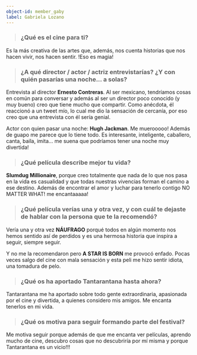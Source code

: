 ```yaml
---
object-id: member_gaby
label: Gabriela Lozano
---
```


> ### ¿Qué es el cine para ti?

Es la más creativa de las artes que, además, nos cuenta historias que nos hacen vivir, nos hacen sentir. !Eso es magia! 

> ### ¿A qué director / actor / actriz entrevistarías? ¿Y con quién pasarías una noche... a solas?

Entrevista al director **Ernesto Contreras**. Al ser mexicano, tendríamos cosas en común para conversar y además al ser un director poco conocido (y muy bueno) creo que tiene mucho que compartir. Como anécdota, él reaccionó a un tweet mío, lo cual me dio la sensación de cercanía, por eso creo que una entrevista con él sería genial.

Actor con quien pasar una noche: **Hugh Jackman**. Me muerooooo! Además de guapo me parece que lo tiene todo. Es interesante, inteligente, caballero, canta, baila, imita... me suena que podríamos tener una noche muy divertida! 

> ### ¿Qué película describe mejor tu vida?

**Slumdug Millionaire**, porque creo totalmente que nada de lo que nos pasa en la vida es casualidad y que todas nuestras vivencias forman el camino a ese destino. Además de encontrar el amor y luchar para tenerlo contigo NO MATTER WHAT! me encantaaaaa! 

> ### ¿Qué película verías una y otra vez, y con cuál te dejaste de hablar con la persona que te la recomendó?

Vería una y otra vez **NÁUFRAGO** porqué todos en algún momento nos hemos sentido así de perdidos y es una hermosa historia que inspira a seguir, siempre seguir. 

Y no me la recomendaron pero **A STAR IS BORN** me provocó enfado. Pocas veces salgo del cine con mala sensación y esta peli me hizo sentir idiota, una tomadura de pelo.

> ### ¿Qué os ha aportado Tantarantana hasta ahora?

Tantarantana me ha aportado sobre todo gente extraordinaria, apasionada por el cine y divertida, a quienes considero mis amigos. Me encanta tenerlos en mi vida.

> ### ¿Qué os motiva para seguir formando parte del festival?

Me motiva seguir porque además de que me encanta ver películas, aprendo mucho de cine, descubro cosas que no descubriría por mí misma y porque Tantarantana es un vicio!!!
